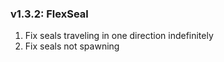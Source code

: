 ### v1.3.2: FlexSeal
1. Fix seals traveling in one direction indefinitely
2. Fix seals not spawning

